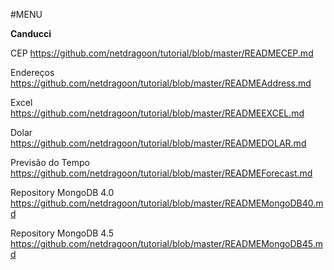 #MENU

__Canducci__

CEP https://github.com/netdragoon/tutorial/blob/master/READMECEP.md

Endereços https://github.com/netdragoon/tutorial/blob/master/READMEAddress.md

Excel https://github.com/netdragoon/tutorial/blob/master/READMEEXCEL.md

Dolar https://github.com/netdragoon/tutorial/blob/master/READMEDOLAR.md

Previsão do Tempo https://github.com/netdragoon/tutorial/blob/master/READMEForecast.md

Repository MongoDB 4.0 https://github.com/netdragoon/tutorial/blob/master/READMEMongoDB40.md

Repository MongoDB 4.5 https://github.com/netdragoon/tutorial/blob/master/READMEMongoDB45.md